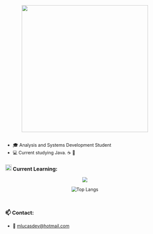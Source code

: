 <div align="center">
  <img src="https://github.com/user-attachments/assets/80b837e8-b090-4305-844f-cfe4bc6e5beb" width="400"/>
  </div><br>

- :mortar_board: Analysis and Systems Development Student
- :computer: Current studying Java. ☕ 🧡

<h3>
  <img src="https://github.com/Tarikul-Islam-Anik/Animated-Fluent-Emojis/blob/master/Emojis/Objects/Books.png" width="20" height="20" /> Current Learning:
</h3>

<p align="center">
  <a href="https://skillicons.dev">
    <img src="https://skillicons.dev/icons?i=java,postgresql,git,github,idea" />
  </a>
</p>

<div align="center">
  
  ![Top Langs](https://github-readme-stats.vercel.app/api/top-langs/?username=anuraghazra&layout=compact)
  
  </div><br>

<h3>
   📫 Contact:
</h3>

- 📮 mlucasdev@hotmail.com
